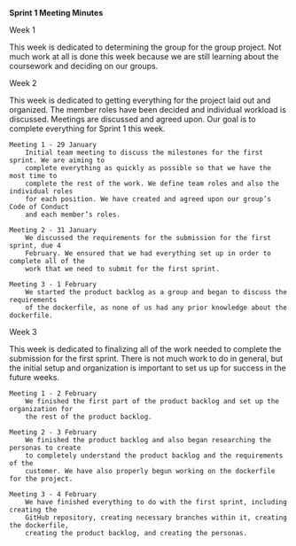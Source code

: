 **Sprint 1 Meeting Minutes**

Week 1

This week is dedicated to determining the group for the group project. Not much work at
all is done this week because we are still learning about the coursework and deciding on
our groups.

Week 2

This week is dedicated to getting everything for the project laid out and organized. The
member roles have been decided and individual workload is discussed. Meetings are
discussed and agreed upon. Our goal is to complete everything for Sprint 1 this week.
	
	Meeting 1 - 29 January
		Initial team meeting to discuss the milestones for the first sprint. We are aiming to
		complete everything as quickly as possible so that we have the most time to
		complete the rest of the work. We define team roles and also the individual roles
		for each position. We have created and agreed upon our group’s Code of Conduct
		and each member’s roles.
		
	Meeting 2 - 31 January
		We discussed the requirements for the submission for the first sprint, due 4 
		February. We ensured that we had everything set up in order to complete all of the 
		work that we need to submit for the first sprint.

	Meeting 3 - 1 February
	 	We started the product backlog as a group and began to discuss the requirements
	 	of the dockerfile, as none of us had any prior knowledge about the dockerfile.

Week 3

This week is dedicated to finalizing all of the work needed to complete the submission 
for the first sprint. There is not much work to do in general, but the initial setup and 
organization is important to set us up for success in the future weeks.
	
	Meeting 1 - 2 February
		We finished the first part of the product backlog and set up the organization for
		the rest of the product backlog.
		
	Meeting 2 - 3 February
		We finished the product backlog and also began researching the personas to create
		to completely understand the product backlog and the requirements of the
		customer. We have also properly begun working on the dockerfile for the project.

	Meeting 3 - 4 February
		We have finished everything to do with the first sprint, including creating the
		GitHub repository, creating necessary branches within it, creating the dockerfile,
		creating the product backlog, and creating the personas.
